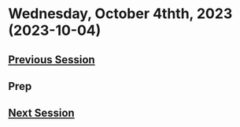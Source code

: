# Wednesday, October 4thth, 2023 (2023-10-04)

## [Previous Session](./2023-09-27.md)

## Prep



## [Next Session](./2023-XX-XX.md)
